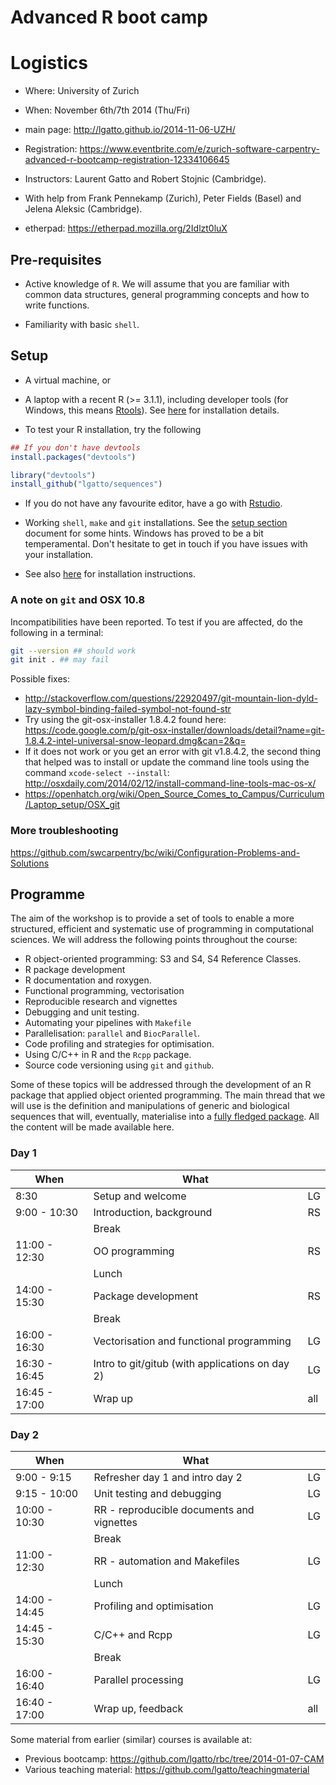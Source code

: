 Advanced R boot camp
=====

# Logistics

- Where: University of Zurich
- When: November 6th/7th 2014 (Thu/Fri)
- main page: http://lgatto.github.io/2014-11-06-UZH/
- Registration: https://www.eventbrite.com/e/zurich-software-carpentry-advanced-r-bootcamp-registration-12334106645

- Instructors: Laurent Gatto and Robert Stojnic (Cambridge).
- With help from Frank Pennekamp (Zurich), Peter Fields (Basel) and
  Jelena Aleksic (Cambridge).

- etherpad: https://etherpad.mozilla.org/2Idlzt0luX

## Pre-requisites

- Active knowledge of `R`. We will assume that you are familiar with
  common data structures, general programming concepts and how to
  write functions.

- Familiarity with basic `shell`. 


## Setup

- A virtual machine, or 

- A laptop with a recent R (>= 3.1.1), including developer tools (for
  Windows, this means
  [Rtools](http://cran.r-project.org/bin/windows/Rtools/)). See
  [here](https://github.com/lgatto/TeachingMaterial/wiki) for
  installation details.

- To test your R installation, try the following

```r
## If you don't have devtools
install.packages("devtools")

library("devtools")
install_github("lgatto/sequences")
```

- If you do not have any favourite editor, have a go with
  [Rstudio](http://www.rstudio.com/products/rstudio/).

- Working `shell`, `make` and `git` installations. See the
  [setup section](http://sje30.github.io/2014-01-07-cam/) document for
  some hints. Windows has proved to be a bit temperamental. Don't
  hesitate to get in touch if you have issues with your installation.

- See also [here](http://lgatto.github.io/2014-11-06-UZH/) for
  installation instructions.

### A note on `git` and OSX 10.8

Incompatibilities have been reported. To test if you are affected, do
the following in a terminal:

```sh
git --version ## should work
git init . ## may fail
```

Possible fixes:

- http://stackoverflow.com/questions/22920497/git-mountain-lion-dyld-lazy-symbol-binding-failed-symbol-not-found-str
- Try using the git-osx-installer 1.8.4.2 found here:
https://code.google.com/p/git-osx-installer/downloads/detail?name=git-1.8.4.2-intel-universal-snow-leopard.dmg&can=2&q=
- If it does not work or you get an error with git v1.8.4.2, the
second thing that helped was to install or update the command line
tools using the command `xcode-select --install`:
http://osxdaily.com/2014/02/12/install-command-line-tools-mac-os-x/
- https://openhatch.org/wiki/Open_Source_Comes_to_Campus/Curriculum/Laptop_setup/OSX_git

### More troubleshooting

https://github.com/swcarpentry/bc/wiki/Configuration-Problems-and-Solutions

## Programme

The aim of the workshop is to provide a set of tools to enable a more
structured, efficient and systematic use of programming in
computational sciences. We will address the following points
throughout the course:

- R object-oriented programming: S3 and S4, S4 Reference Classes.
- R package development
- R documentation and roxygen.
- Functional programming, vectorisation
- Reproducible research and vignettes
- Debugging and unit testing. 
- Automating your pipelines with `Makefile`
- Parallelisation: `parallel` and `BiocParallel`.
- Code profiling and strategies for optimisation.
- Using C/C++ in R and the `Rcpp` package.
- Source code versioning using `git` and `github`.

Some of these topics will be addressed through the development of an R
package that applied object oriented programming. The main thread that
we will use is the definition and manipulations of generic and
biological sequences that will, eventually, materialise into a
[fully fledged package](http://cran.r-project.org/web/packages/sequences/). All
the content will be made available here.

### Day 1

| When          | What                                           |     |
|---------------|------------------------------------------------|-----|
| 8:30          | Setup and welcome                              | LG  |
| 9:00 - 10:30  | Introduction, background                       | RS  |
|               | Break                                          |     |
| 11:00 - 12:30 | OO programming                                 | RS  |
|               | Lunch                                          |     |
| 14:00 - 15:30 | Package development                            | RS  |
|               | Break                                          |     |
| 16:00 - 16:30 | Vectorisation and functional programming       | LG  |
| 16:30 - 16:45 | Intro to git/gitub (with applications on day 2)| LG  |
| 16:45 - 17:00 | Wrap up                                        | all |

### Day 2

| When          | What                                      |     |
|---------------|-------------------------------------------|-----|
| 9:00 - 9:15   | Refresher day 1 and intro day 2           | LG  |
| 9:15 - 10:00  | Unit testing and debugging                | LG  |
| 10:00 - 10:30 | RR - reproducible documents and vignettes | LG  |
|               | Break                                     |     |
| 11:00 - 12:30 | RR - automation and Makefiles             | LG  |
|               | Lunch                                     |     |
| 14:00 - 14:45 | Profiling and optimisation                | LG  |
| 14:45 - 15:30 | C/C++ and Rcpp                            | LG  |
|               | Break                                     |     |
| 16:00 - 16:40 | Parallel processing                       | LG  |
| 16:40 - 17:00 | Wrap up, feedback                         | all |


Some material from earlier (similar) courses is available at:
- Previous bootcamp: https://github.com/lgatto/rbc/tree/2014-01-07-CAM
- Various teaching material: https://github.com/lgatto/teachingmaterial

<!--

Comments:

- prepare concept maps

-->

